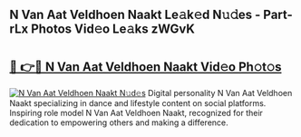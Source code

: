 ## N Van Aat Veldhoen Naakt Le𝚊k𝚎d N𝚞𝚍es - Part-rLx Photos Vid𝚎o Le𝚊ks zWGvK

# <h2><a href="http://fb6dof.evod.top/?m=N+Van+Aat+Veldhoen+Naakt">🔗 👉🔴 N Van Aat Veldhoen Naakt Vid𝚎o Ph𝚘t𝚘s</a></h2>

[![N Van Aat Veldhoen Naakt N𝚞d𝚎s](https://i.imgur.com/8V9OHl7.gif)](http://fb6dof.evod.top/?m=N+Van+Aat+Veldhoen+Naakt)
Digital personality N Van Aat Veldhoen Naakt specializing in dance and lifestyle content on social platforms. Inspiring role model N Van Aat Veldhoen Naakt, recognized for their dedication to empowering others and making a difference. 
